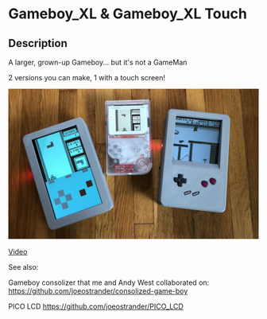 # Gameboy_XL & Gameboy_XL Touch

## Description
A larger, grown-up Gameboy... but it's not a GameMan

2 versions you can make, 1 with a touch screen!

![preview](https://github.com/joeostrander/gameboy_xl/blob/main/images/preview.jpg?raw=true)

[Video](https://youtu.be/DkDZt74SX64)


See also:

Gameboy consolizer that me and Andy West collaborated on:
https://github.com/joeostrander/consolized-game-boy

PICO LCD
https://github.com/joeostrander/PICO_LCD